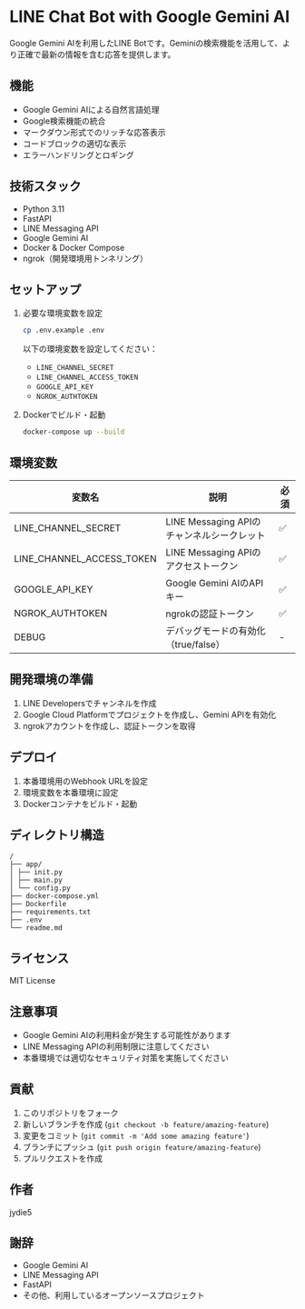 # LINE Chat Bot with Google Gemini AI

Google Gemini AIを利用したLINE Botです。Geminiの検索機能を活用して、より正確で最新の情報を含む応答を提供します。

## 機能

- Google Gemini AIによる自然言語処理
- Google検索機能の統合
- マークダウン形式でのリッチな応答表示
- コードブロックの適切な表示
- エラーハンドリングとロギング

## 技術スタック

- Python 3.11
- FastAPI
- LINE Messaging API
- Google Gemini AI
- Docker & Docker Compose
- ngrok（開発環境用トンネリング）

## セットアップ

1. 必要な環境変数を設定
   ```bash
   cp .env.example .env
   ```
   以下の環境変数を設定してください：
   - `LINE_CHANNEL_SECRET`
   - `LINE_CHANNEL_ACCESS_TOKEN`
   - `GOOGLE_API_KEY`
   - `NGROK_AUTHTOKEN`

2. Dockerでビルド・起動
   ```bash
   docker-compose up --build
   ```

## 環境変数

| 変数名 | 説明 | 必須 |
|--------|------|------|
| LINE_CHANNEL_SECRET | LINE Messaging APIのチャンネルシークレット | ✅ |
| LINE_CHANNEL_ACCESS_TOKEN | LINE Messaging APIのアクセストークン | ✅ |
| GOOGLE_API_KEY | Google Gemini AIのAPIキー | ✅ |
| NGROK_AUTHTOKEN | ngrokの認証トークン | ✅ |
| DEBUG | デバッグモードの有効化（true/false） | - |

## 開発環境の準備

1. LINE Developersでチャンネルを作成
2. Google Cloud Platformでプロジェクトを作成し、Gemini APIを有効化
3. ngrokアカウントを作成し、認証トークンを取得

## デプロイ

1. 本番環境用のWebhook URLを設定
2. 環境変数を本番環境に設定
3. Dockerコンテナをビルド・起動

## ディレクトリ構造
```
/
├── app/
│ ├── init.py
│ ├── main.py
│ └── config.py
├── docker-compose.yml
├── Dockerfile
├── requirements.txt
├── .env
└── readme.md
```

## ライセンス

MIT License

## 注意事項

- Google Gemini AIの利用料金が発生する可能性があります
- LINE Messaging APIの利用制限に注意してください
- 本番環境では適切なセキュリティ対策を実施してください

## 貢献

1. このリポジトリをフォーク
2. 新しいブランチを作成 (`git checkout -b feature/amazing-feature`)
3. 変更をコミット (`git commit -m 'Add some amazing feature'`)
4. ブランチにプッシュ (`git push origin feature/amazing-feature`)
5. プルリクエストを作成

## 作者

jydie5

## 謝辞

- Google Gemini AI
- LINE Messaging API
- FastAPI
- その他、利用しているオープンソースプロジェクト